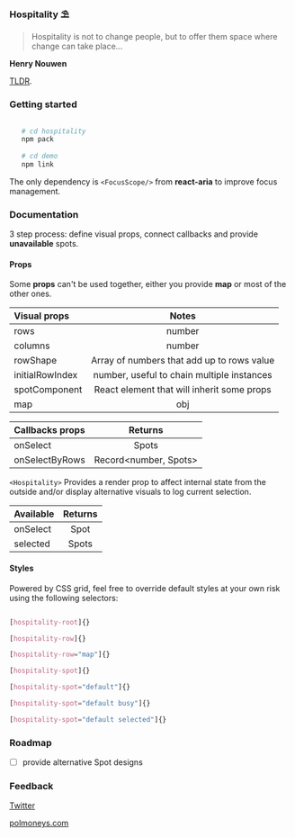 ### Hospitality ⛱

> Hospitality is not to change people, but to offer them space where change can take place...

**Henry Nouwen**

[TLDR](https://polmoneys.github.io/boost/hospitality-react).

### Getting started


```bash

   # cd hospitality
   npm pack
   
   # cd demo
   npm link

```

The only dependency is ```<FocusScope/>``` from **react-aria** to improve focus management. 


### Documentation

3 step process: define visual props, connect callbacks and provide **unavailable** spots.

#### Props

Some **props** can't be used together, either you provide **map** or most of the other ones. 


| Visual props       |     Notes    | 
| :-------------- | :-----------: | 
| rows        |    number     |   
| columns       |    number     |   
| rowShape           |     Array of numbers that add up to rows value   |   
| initialRowIndex |    number, useful to chain multiple <Hospitality> instances     |      
| spotComponent   | React element that will inherit some props |   
| map    |      obj      |     



| Callbacks props      |    Returns    |
| :-------------- | :-----------: | 
| onSelect        |     Spots    |    
| onSelectByRows       |     Record<number, Spots>      |    


`<Hospitality>` Provides a render prop to affect internal state from the outside and/or display alternative visuals to log current selection. 

| Available      |    Returns    |
| :-------------- | :-----------: | 
| onSelect        |     Spot     |    
| selected       |     Spots      |    


#### Styles

Powered by CSS grid, feel free to override default styles at your own risk using the following selectors:

```css

[hospitality-root]{}

[hospitality-row]{}

[hospitality-row="map"]{}

[hospitality-spot]{}

[hospitality-spot="default"]{}

[hospitality-spot="default busy"]{}

[hospitality-spot="default selected"]{}


```


### Roadmap 

- [ ] provide alternative Spot designs 


### Feedback 


[Twitter](https://twitter.com/polmoneys)

[polmoneys.com](https://polmoneys.com)


